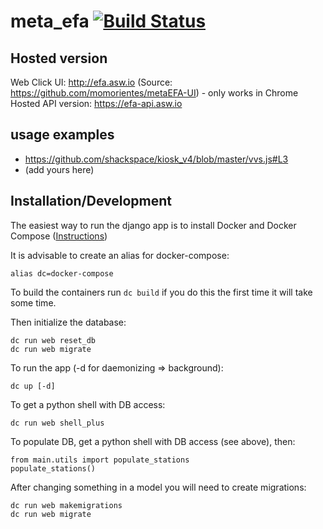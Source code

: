 # meta_efa [![Build Status](https://travis-ci.org/momorientes/metaEFA.svg)](https://travis-ci.org/momorientes/metaEFA)

## Hosted version

Web Click UI: http://efa.asw.io (Source: https://github.com/momorientes/metaEFA-UI) - only works in Chrome  
Hosted API version: https://efa-api.asw.io

## usage examples

- https://github.com/shackspace/kiosk_v4/blob/master/vvs.js#L3
- (add yours here)


## Installation/Development

The easiest way to run the django app is to install Docker and Docker Compose
([Instructions](https://docs.docker.com/compose/install/))


It is advisable to create an alias for docker-compose:
```
alias dc=docker-compose
```

To build the containers run `dc build` if you do this the first time it will take some time.

Then initialize the database:
```
dc run web reset_db
dc run web migrate
```


To run the app (-d for daemonizing => background):
```
dc up [-d]
```


To get a python shell with DB access:
```
dc run web shell_plus
```


To populate DB, get a python shell with DB access (see above), then:
```
from main.utils import populate_stations
populate_stations()
```


After changing something in a model you will need to create migrations:
```
dc run web makemigrations
dc run web migrate
```
